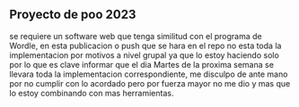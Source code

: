 ## Proyecto de poo 2023

se requiere un software web que tenga similitud con el programa de Wordle, en esta publicacion o push que se hara en el repo no esta toda la implementacion por motivos a nivel grupal ya que lo estoy haciendo solo por lo que es clave informar que el dia Martes de la proxima semana se llevara toda la implementacion correspondiente, me disculpo de ante mano por no cumplir con lo acordado pero por fuerza mayor no me dio y mas que lo estoy combinando con mas herramientas.